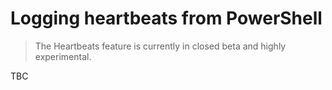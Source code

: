 # Logging heartbeats from PowerShell

> The Heartbeats feature is currently in closed beta and highly experimental.

TBC